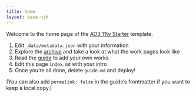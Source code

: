 ```yaml
---
title: home
layout: base.njk
---
```


Welcome to the home page of the [AO3 11ty Starter](https://github.com/tencurse/ao3-11ty-starter) template.

1. Edit `_data/metadata.json` with your information
2. Explore the [archive](/works) and take a look at what the work pages look like
3. Read the [guide](/guide/) to add your own works
4. Edit this page `index.md` with your intro
5. Once you’re all done, delete `guide.md` and deploy!

(You can also add `permalink: false` in the guide’s frontmatter if you want to keep a local copy.)